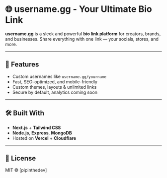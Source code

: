 # 🌐 username.gg - Your Ultimate Bio Link

**username.gg** is a sleek and powerful **bio link platform** for creators, brands, and businesses. Share everything with one link — your socials, stores, and more.

---

## 🚀 Features

- Custom usernames like `username.gg/yourname`
- Fast, SEO-optimized, and mobile-friendly
- Custom themes, layouts & unlimited links
- Secure by default, analytics coming soon

---

## 🛠️ Built With

- **Next.js** + **Tailwind CSS**
- **Node.js**, **Express**, **MongoDB**
- Hosted on **Vercel** + **Cloudflare**

---

## 📝 License

MIT © [pipinthedev]
